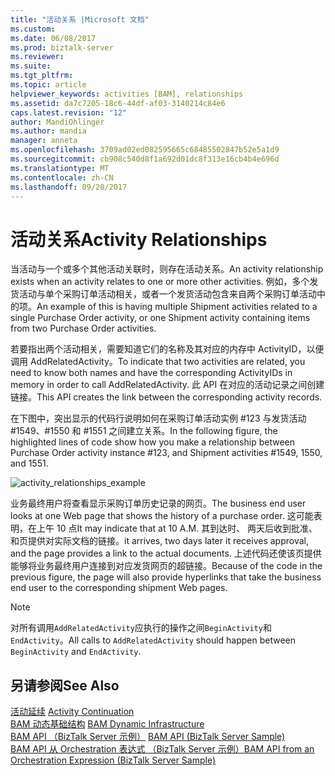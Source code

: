 ```yaml
---
title: "活动关系 |Microsoft 文档"
ms.custom: 
ms.date: 06/08/2017
ms.prod: biztalk-server
ms.reviewer: 
ms.suite: 
ms.tgt_pltfrm: 
ms.topic: article
helpviewer_keywords: activities [BAM], relationships
ms.assetid: da7c7205-18c6-44df-af03-3140214c84e6
caps.latest.revision: "12"
author: MandiOhlinger
ms.author: mandia
manager: anneta
ms.openlocfilehash: 3709ad02ed082595665c68485502847b52e5a1d9
ms.sourcegitcommit: cb908c540d8f1a692d01dc8f313e16cb4b4e696d
ms.translationtype: MT
ms.contentlocale: zh-CN
ms.lasthandoff: 09/20/2017
---
```

# <a name="activity-relationships"></a><span data-ttu-id="8effa-102">活动关系</span><span class="sxs-lookup"><span data-stu-id="8effa-102">Activity Relationships</span></span>
<span data-ttu-id="8effa-103">当活动与一个或多个其他活动关联时，则存在活动关系。</span><span class="sxs-lookup"><span data-stu-id="8effa-103">An activity relationship exists when an activity relates to one or more other activities.</span></span> <span data-ttu-id="8effa-104">例如，多个发货活动与单个采购订单活动相关，或者一个发货活动包含来自两个采购订单活动中的项。</span><span class="sxs-lookup"><span data-stu-id="8effa-104">An example of this is having multiple Shipment activities related to a single Purchase Order activity, or one Shipment activity containing items from two Purchase Order activities.</span></span>  
  
 <span data-ttu-id="8effa-105">若要指出两个活动相关，需要知道它们的名称及其对应的内存中 ActivityID，以便调用 AddRelatedActivity。</span><span class="sxs-lookup"><span data-stu-id="8effa-105">To indicate that two activities are related, you need to know both names and have the corresponding ActivityIDs in memory in order to call AddRelatedActivity.</span></span> <span data-ttu-id="8effa-106">此 API 在对应的活动记录之间创建链接。</span><span class="sxs-lookup"><span data-stu-id="8effa-106">This API creates the link between the corresponding activity records.</span></span>  
  
 <span data-ttu-id="8effa-107">在下图中，突出显示的代码行说明如何在采购订单活动实例 #123 与发货活动 #1549、#1550 和 #1551 之间建立关系。</span><span class="sxs-lookup"><span data-stu-id="8effa-107">In the following figure, the highlighted lines of code show how you make a relationship between Purchase Order activity instance #123, and Shipment activities #1549, 1550, and 1551.</span></span>  
  
 ![](../core/media/activity-relationships-example.gif "activity_relationships_example")  
  
 <span data-ttu-id="8effa-108">业务最终用户将查看显示采购订单历史记录的网页。</span><span class="sxs-lookup"><span data-stu-id="8effa-108">The business end user looks at one Web page that shows the history of a purchase order.</span></span> <span data-ttu-id="8effa-109">这可能表明，在上午 10 点</span><span class="sxs-lookup"><span data-stu-id="8effa-109">It may indicate that at 10 A.M.</span></span> <span data-ttu-id="8effa-110">其到达时、 两天后收到批准、 和页提供对实际文档的链接。</span><span class="sxs-lookup"><span data-stu-id="8effa-110">it arrives, two days later it receives approval, and the page provides a link to the actual documents.</span></span> <span data-ttu-id="8effa-111">上述代码还使该页提供能够将业务最终用户连接到对应发货网页的超链接。</span><span class="sxs-lookup"><span data-stu-id="8effa-111">Because of the code in the previous figure, the page will also provide hyperlinks that take the business end user to the corresponding shipment Web pages.</span></span>  
  
> [!NOTE]
>  <span data-ttu-id="8effa-112">对所有调用`AddRelatedActivity`应执行的操作之间`BeginActivity`和`EndActivity`。</span><span class="sxs-lookup"><span data-stu-id="8effa-112">All calls to `AddRelatedActivity` should happen between `BeginActivity` and `EndActivity`.</span></span>  
  
## <a name="see-also"></a><span data-ttu-id="8effa-113">另请参阅</span><span class="sxs-lookup"><span data-stu-id="8effa-113">See Also</span></span>  
  
 <span data-ttu-id="8effa-114">[活动延续](../core/activity-continuation.md) </span><span class="sxs-lookup"><span data-stu-id="8effa-114">[Activity Continuation](../core/activity-continuation.md) </span></span>  
 <span data-ttu-id="8effa-115">[BAM 动态基础结构](../core/bam-dynamic-infrastructure.md) </span><span class="sxs-lookup"><span data-stu-id="8effa-115">[BAM Dynamic Infrastructure](../core/bam-dynamic-infrastructure.md) </span></span>  
 <span data-ttu-id="8effa-116">[BAM API （BizTalk Server 示例）](../core/bam-api-biztalk-server-sample.md) </span><span class="sxs-lookup"><span data-stu-id="8effa-116">[BAM API (BizTalk Server Sample)](../core/bam-api-biztalk-server-sample.md) </span></span>  
 [<span data-ttu-id="8effa-117">BAM API 从 Orchestration 表达式 （BizTalk Server 示例）</span><span class="sxs-lookup"><span data-stu-id="8effa-117">BAM API from an Orchestration Expression (BizTalk Server Sample)</span></span>](../core/bam-api-from-an-orchestration-expression-biztalk-server-sample.md)
